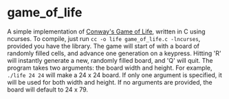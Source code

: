 # game_of_life

A simple implementation of [Conway's Game of Life](https://en.wikipedia.org/wiki/Conway%27s_Game_of_Life), written in C using ncurses. To compile, just run `cc -o life game_of_life.c -lncurses`, provided you have the library. The game will start of with a board of randomly filled cells, and advance one generation on a keypress. Hitting 'R' will instantly generate a new, randomly filled board, and 'Q' will quit. The program takes two arguments: the board width and height. For example, `./life 24 24` will make a 24 x 24 board. If only one argument is specified, it will be used for both width and height. If no arguments are provided, the board will default to 24 x 79.
